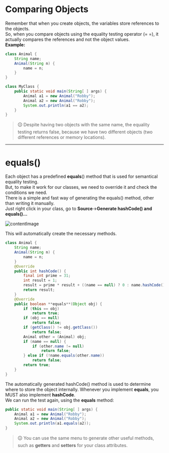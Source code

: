 # Comparing Objects
Remember that when you create objects, the variables store references to the objects.  
So, when you compare objects using the equality testing operator (= =), it actually compares the references and not the object values.  
**Example:**

```java
class Animal {
	String name;
	Animal(String n) {
		name = n;
	}
}

class MyClass {
	public static void main(String[ ] args) {
		Animal a1 = new Animal("Robby");
		Animal a2 = new Animal("Robby");
		System.out.println(a1 == a2);
	}
}
```

>🛈 Despite having two objects with the same name, the equality testing returns false, because we have two different objects (two different references or memory locations).

---

# equals()
Each object has a predefined **equals**() method that is used for semantical equality testing.  
But, to make it work for our classes, we need to override it and check the conditions we need.  
There is a simple and fast way of generating the equals() method, other than writing it manually.  
Just right click in your class, go to **Source**->**Generate hashCode() and equals()...**

![contentImage](https://api.sololearn.com/DownloadFile?id=2439)

This will automatically create the necessary methods.

```java
class Animal {  
	String name;  
	Animal(String n) {  
		name = n;  
	}  
	@Override  
	public int hashCode() {  
		final int prime = 31;  
		int result = 1;  
		result = prime * result + ((name == null) ? 0 : name.hashCode());  
		return result;  
	}  
	@Override  
	public boolean **equals**(Object obj) {  
		if (this == obj)  
			return true;  
		if (obj == null)  
			return false;  
		if (getClass() != obj.getClass())  
			return false;  
		Animal other = (Animal) obj;  
		if (name == null) {  
			if (other.name != null)  
				return false;  
		} else if (!name.equals(other.name))  
			return false;  
		return true;  
	}  
}
```

The automatically generated hashCode() method is used to determine where to store the object internally. Whenever you implement **equals**, you MUST also implement **hashCode**.  
We can run the test again, using the **equals** method:

```java
public static void main(String[ ] args) {
	Animal a1 = new Animal("Robby");
	Animal a2 = new Animal("Robby");
	System.out.println(a1.equals(a2));
}
```

>🛈 You can use the same menu to generate other useful methods, such as **getters** and **setters** for your class attributes.